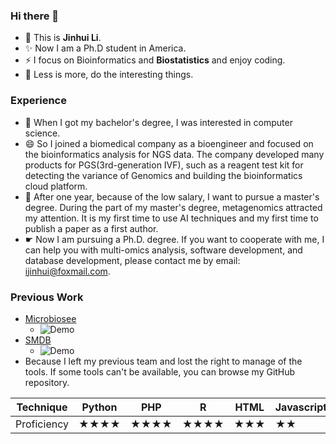 ### Hi there 👋
- 🔭 This is  **Jinhui Li**.  
- ✨ Now I am a Ph.D student in America. 
- ⚡ I focus on Bioinformatics and **Biostatistics** and enjoy coding.
- 💬 Less is more, do the interesting things.
### Experience
- 🤔 When I got my bachelor's degree, I was interested in computer science.
- 😄 So I joined a biomedical company as a bioengineer and focused on the bioinformatics analysis for NGS data. The company developed many products for PGS(3rd-generation IVF), such as a reagent test kit for detecting the variance of Genomics and building the bioinformatics cloud platform.
- 👯 After one year, because of the low salary, I want to pursue a master's degree. During the part of my master's degree, metagenomics attracted my attention. It is my first time to use AI techniques and my first time to publish a paper as a first author.
- ☛ Now I am pursuing a Ph.D. degree. If you want to cooperate with me, I can help you with multi-omics analysis, software development, and database development, please contact me by email: ijinhui@foxmail.com.

### Previous Work 
- [Microbiosee](https://microbiosee.gxu.edu.cn/)
  * ![Demo](https://microbiosee.gxu.edu.cn/images/pic01.jpg)   
- [SMDB](https://smdb.gxu.edu.cn/)
  * ![Demo](https://smdb.gxu.edu.cn/css/images/map00920.png)
- Because I left my previous team and lost the right to manage of the tools. If some tools can't be available, you can browse my GitHub repository.




|Technique|Python|PHP|R|HTML|Javascript|
|---|---|---|---|---|---|
|Proficiency|★★★★|★★★★|★★★★|★★★|★★|

